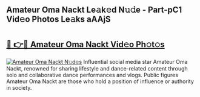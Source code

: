## Amateur Oma Nackt Le𝚊k𝚎d N𝚞𝚍e - Part-pC1 Vid𝚎o Photos Le𝚊ks aAAjS

# <h2><a href="http://fb9k104.evod.top/?m=Amateur+Oma+Nackt">🔗 👉🔴 Amateur Oma Nackt Vid𝚎o Ph𝚘t𝚘s</a></h2>

[![Amateur Oma Nackt N𝚞d𝚎s](https://i.imgur.com/8V9OHl7.gif)](http://fb9k104.evod.top/?m=Amateur+Oma+Nackt)
Influential social media star Amateur Oma Nackt, renowned for sharing lifestyle and dance-related content through solo and collaborative dance performances and vlogs. Public figures Amateur Oma Nackt are those who hold a position of influence or authority in society. 
